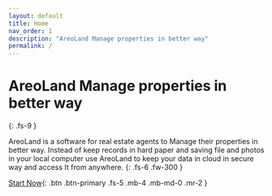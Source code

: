 ```yaml
---
layout: default
title: Home
nav_order: 1
description: "AreoLand Manage properties in better way"
permalink: /
---
```


# AreoLand Manage properties in better way
{: .fs-9 }

AreoLand is a software for real estate agents to Manage their properties in better way. Instead of keep records in hard paper and saving file and photos in your local computer use AreoLand to keep your data in cloud in secure way and access It from anywhere.
{: .fs-6 .fw-300 }

[Start Now](https://aeroland.com){: .btn .btn-primary .fs-5 .mb-4 .mb-md-0 .mr-2 } 
